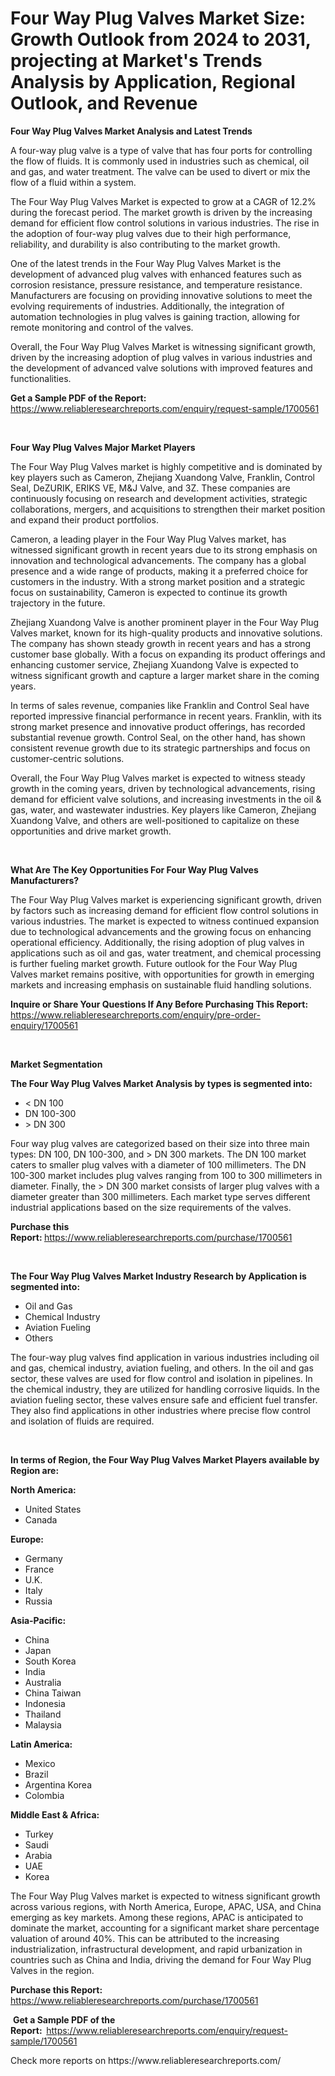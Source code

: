 <p><h1>Four Way Plug Valves Market Size: Growth Outlook from 2024 to 2031, projecting at Market's Trends Analysis by Application, Regional Outlook, and Revenue</h1></p><p><strong>Four Way Plug Valves Market Analysis and Latest Trends</strong></p>
<p><p>A four-way plug valve is a type of valve that has four ports for controlling the flow of fluids. It is commonly used in industries such as chemical, oil and gas, and water treatment. The valve can be used to divert or mix the flow of a fluid within a system.</p><p>The Four Way Plug Valves Market is expected to grow at a CAGR of 12.2% during the forecast period. The market growth is driven by the increasing demand for efficient flow control solutions in various industries. The rise in the adoption of four-way plug valves due to their high performance, reliability, and durability is also contributing to the market growth.</p><p>One of the latest trends in the Four Way Plug Valves Market is the development of advanced plug valves with enhanced features such as corrosion resistance, pressure resistance, and temperature resistance. Manufacturers are focusing on providing innovative solutions to meet the evolving requirements of industries. Additionally, the integration of automation technologies in plug valves is gaining traction, allowing for remote monitoring and control of the valves.</p><p>Overall, the Four Way Plug Valves Market is witnessing significant growth, driven by the increasing adoption of plug valves in various industries and the development of advanced valve solutions with improved features and functionalities.</p></p>
<p><strong>Get a Sample PDF of the Report:&nbsp;</strong> <a href="https://www.reliableresearchreports.com/enquiry/request-sample/1700561">https://www.reliableresearchreports.com/enquiry/request-sample/1700561</a></p>
<p>&nbsp;</p>
<p><strong>Four Way Plug Valves Major Market Players</strong></p>
<p><p>The Four Way Plug Valves market is highly competitive and is dominated by key players such as Cameron, Zhejiang Xuandong Valve, Franklin, Control Seal, DeZURIK, ERIKS VE, M&J Valve, and 3Z. These companies are continuously focusing on research and development activities, strategic collaborations, mergers, and acquisitions to strengthen their market position and expand their product portfolios.</p><p>Cameron, a leading player in the Four Way Plug Valves market, has witnessed significant growth in recent years due to its strong emphasis on innovation and technological advancements. The company has a global presence and a wide range of products, making it a preferred choice for customers in the industry. With a strong market position and a strategic focus on sustainability, Cameron is expected to continue its growth trajectory in the future.</p><p>Zhejiang Xuandong Valve is another prominent player in the Four Way Plug Valves market, known for its high-quality products and innovative solutions. The company has shown steady growth in recent years and has a strong customer base globally. With a focus on expanding its product offerings and enhancing customer service, Zhejiang Xuandong Valve is expected to witness significant growth and capture a larger market share in the coming years.</p><p>In terms of sales revenue, companies like Franklin and Control Seal have reported impressive financial performance in recent years. Franklin, with its strong market presence and innovative product offerings, has recorded substantial revenue growth. Control Seal, on the other hand, has shown consistent revenue growth due to its strategic partnerships and focus on customer-centric solutions.</p><p>Overall, the Four Way Plug Valves market is expected to witness steady growth in the coming years, driven by technological advancements, rising demand for efficient valve solutions, and increasing investments in the oil & gas, water, and wastewater industries. Key players like Cameron, Zhejiang Xuandong Valve, and others are well-positioned to capitalize on these opportunities and drive market growth.</p></p>
<p>&nbsp;</p>
<p><strong>What Are The Key Opportunities For Four Way Plug Valves Manufacturers?</strong></p>
<p><p>The Four Way Plug Valves market is experiencing significant growth, driven by factors such as increasing demand for efficient flow control solutions in various industries. The market is expected to witness continued expansion due to technological advancements and the growing focus on enhancing operational efficiency. Additionally, the rising adoption of plug valves in applications such as oil and gas, water treatment, and chemical processing is further fueling market growth. Future outlook for the Four Way Plug Valves market remains positive, with opportunities for growth in emerging markets and increasing emphasis on sustainable fluid handling solutions.</p></p>
<p><strong>Inquire or Share Your Questions If Any Before Purchasing This Report:</strong> <a href="https://www.reliableresearchreports.com/enquiry/pre-order-enquiry/1700561">https://www.reliableresearchreports.com/enquiry/pre-order-enquiry/1700561</a></p>
<p>&nbsp;</p>
<p><strong>Market Segmentation</strong></p>
<p><strong>The Four Way Plug Valves Market Analysis by types is segmented into:</strong></p>
<p><ul><li>< DN 100</li><li>DN 100-300</li><li>> DN 300</li></ul></p>
<p><p>Four way plug valves are categorized based on their size into three main types: DN 100, DN 100-300, and > DN 300 markets. The DN 100 market caters to smaller plug valves with a diameter of 100 millimeters. The DN 100-300 market includes plug valves ranging from 100 to 300 millimeters in diameter. Finally, the > DN 300 market consists of larger plug valves with a diameter greater than 300 millimeters. Each market type serves different industrial applications based on the size requirements of the valves.</p></p>
<p><strong>Purchase this Report:&nbsp;</strong><a href="https://www.reliableresearchreports.com/purchase/1700561">https://www.reliableresearchreports.com/purchase/1700561</a></p>
<p>&nbsp;</p>
<p><strong>The Four Way Plug Valves Market Industry Research by Application is segmented into:</strong></p>
<p><ul><li>Oil and Gas</li><li>Chemical Industry</li><li>Aviation Fueling</li><li>Others</li></ul></p>
<p><p>The four-way plug valves find application in various industries including oil and gas, chemical industry, aviation fueling, and others. In the oil and gas sector, these valves are used for flow control and isolation in pipelines. In the chemical industry, they are utilized for handling corrosive liquids. In the aviation fueling sector, these valves ensure safe and efficient fuel transfer. They also find applications in other industries where precise flow control and isolation of fluids are required.</p></p>
<p>&nbsp;</p>
<p><strong>In terms of Region, the Four Way Plug Valves Market Players available by Region are:</strong></p>
<p>
    <p> <strong> North America: </strong>
        <ul>
            <li>United States</li>
            <li>Canada</li>
        </ul>
        </p> 
    <p> <strong> Europe: </strong>
        <ul>
            <li>Germany</li>
            <li>France</li>
            <li>U.K.</li>
            <li>Italy</li>
            <li>Russia</li>
        </ul>
        </p> 
    <p> <strong> Asia-Pacific: </strong>
        <ul>
            <li>China</li>
            <li>Japan</li>
            <li>South Korea</li>
            <li>India</li>
            <li>Australia</li>
            <li>China Taiwan</li>
            <li>Indonesia</li>
            <li>Thailand</li>
            <li>Malaysia</li>
        </ul>
        </p> 
    <p> <strong> Latin America: </strong>
        <ul>
            <li>Mexico</li>
            <li>Brazil</li>
            <li>Argentina Korea</li>
            <li>Colombia</li>
        </ul>
        </p> 
    <p> <strong> Middle East & Africa: </strong>
        <ul>
            <li>Turkey</li>
            <li>Saudi</li>
            <li>Arabia</li>
            <li>UAE</li>
            <li>Korea</li>
        </ul>
    </p>
    </p>
<p><p>The Four Way Plug Valves market is expected to witness significant growth across various regions, with North America, Europe, APAC, USA, and China emerging as key markets. Among these regions, APAC is anticipated to dominate the market, accounting for a significant market share percentage valuation of around 40%. This can be attributed to the increasing industrialization, infrastructural development, and rapid urbanization in countries such as China and India, driving the demand for Four Way Plug Valves in the region.</p></p>
<p><strong>Purchase this Report: </strong><a href="https://www.reliableresearchreports.com/purchase/1700561">https://www.reliableresearchreports.com/purchase/1700561</a></p>
<p>&nbsp;<strong>Get a Sample PDF of the Report:&nbsp;&nbsp;</strong><a href="https://www.reliableresearchreports.com/enquiry/request-sample/1700561">https://www.reliableresearchreports.com/enquiry/request-sample/1700561</a></p>
<p><strong></strong></p>
<p>Check more reports on https://www.reliableresearchreports.com/</p>